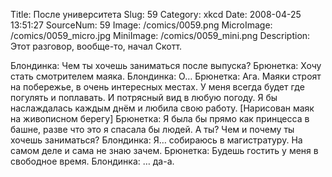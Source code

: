 Title: После университета 
Slug: 59 
Category: xkcd 
Date: 2008-04-25 13:51:27 
SourceNum: 59 
Image: /comics/0059.png 
MicroImage: /comics/0059_micro.jpg 
MiniImage: /comics/0059_mini.png 
Description: Этот разговор, вообще-то, начал Скотт. 

Блондинка: Чем ты хочешь заниматься после выпуска?
Брюнетка: Хочу стать смотрителем маяка.
Блондинка: О…
Брюнетка: Ага. Маяки строят на побережье, в очень интересных местах. У меня всегда будет где погулять и поплавать. И потрясный вид в любую погоду. Я бы наслаждалась каждым днём и любила свою работу.
[Нарисован маяк на живописном берегу]
Брюнетка: Я была бы прямо как принцесса в башне, разве что это я спасала бы людей. А ты? Чем и почему ты хочешь заниматься?
Блондинка: Я… собираюсь в магистратуру. На самом деле и сама не знаю зачем.
Брюнетка: Будешь гостить у меня в свободное время.
Блондинка: … да-а.